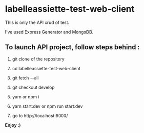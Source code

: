 # labelleassiette-test-web-client

This is only the API crud of test.

I've used Express Generator and MongoDB.

## To launch API project, follow steps behind :

1. git clone of the repository

2. cd labelleassiette-test-web-client

3. git fetch --all

4. git checkout develop

5. yarn or npm i

6. yarn start:dev or npm run start:dev

7. go to http://localhost:9000/

**Enjoy :)**

